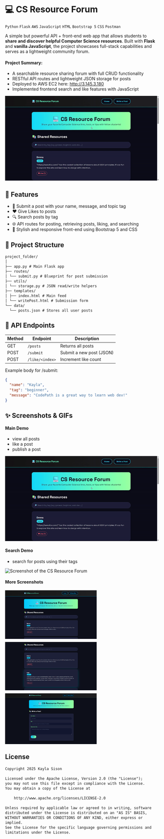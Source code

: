 # 💻 CS Resource Forum
`Python` `Flask` `AWS` `JavaScript` `HTML` `Bootstrap 5` `CSS` `Postman`

A simple but powerful API + front-end web app that allows students to **share and discover helpful Computer Science resources**. Built with **Flask** and **vanilla JavaScript**, the project showcases full-stack capabilities and serves as a lightweight community forum.

#### Project Summary:
- A searchable resource sharing forum with full CRUD functionality
- RESTful API routes and lightweight JSON storage for posts
- Deployed to AWS EC2 here: http://3.145.3.180
- Implemented frontend search and like features with JavaScript

![Screenshot of the CS Resource Forum](assets/CSR_demo_GIF.gif)


## 🚀 Features

- 🔄 Submit a post with your name, message, and topic tag
- ❤️ Give Likes to posts
- 🔍 Search posts by tag
- 🌐 API routes for posting, retrieving posts, liking, and searching
- 🎨 Stylish and responsive front-end using Bootstrap 5 and CSS



## 📂 Project Structure
```
project_folder/
│
├── app.py # Main Flask app
├── routes/
│ └── submit.py # Blueprint for post submission
├── utils/
│ └── storage.py # JSON read/write helpers
├── templates/
│ ├── index.html # Main feed
│ └── writePost.html # Submission form
└── data/
  └── posts.json # Stores all user posts
```


## 🧪 API Endpoints
| Method | Endpoint       | Description              |
|--------|----------------|--------------------------|
| GET    | `/posts`       | Returns all posts        |
| POST   | `/submit`      | Submit a new post (JSON) |
| POST   | `/like/<index>`| Increment like count     |

Example body for /submit:

```json
{
  "name": "Kayla",
  "tag": "beginner",
  "message": "CodePath is a great way to learn web dev!"
}
```

## ✨ Screenshots & GIFs
#### Main Demo
- view all posts
- like a post
- publish a post

![Screenshot of the CS Resource Forum](assets/CSR_demo_GIF.gif)


#### Search Demo
- search for posts using their tags

![Screenshot of the CS Resource Forum](assets/CSR_demo_search_GIF.gif)


#### More Screenshots
<div style="display: flex; flex-direction: column; gap: 10px;">
  <img src="assets/CSR_home.png" width="300"/>
  <img src="assets/CSR_sharedResources.png" width="300"/>
  <img src="assets/CSR_form.png" width="300"/>
</div>

## License

    Copyright 2025 Kayla Sison

    Licensed under the Apache License, Version 2.0 (the "License");
    you may not use this file except in compliance with the License.
    You may obtain a copy of the License at

        http://www.apache.org/licenses/LICENSE-2.0

    Unless required by applicable law or agreed to in writing, software
    distributed under the License is distributed on an "AS IS" BASIS,
    WITHOUT WARRANTIES OR CONDITIONS OF ANY KIND, either express or implied.
    See the License for the specific language governing permissions and
    limitations under the License.